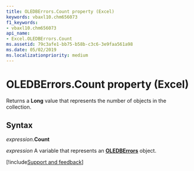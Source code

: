```yaml
---
title: OLEDBErrors.Count property (Excel)
keywords: vbaxl10.chm656073
f1_keywords:
- vbaxl10.chm656073
api_name:
- Excel.OLEDBErrors.Count
ms.assetid: 79c3afe1-bb75-b58b-c3c6-3e9faa561a98
ms.date: 05/02/2019
ms.localizationpriority: medium
---
```



# OLEDBErrors.Count property (Excel)

Returns a **Long** value that represents the number of objects in the collection.


## Syntax

_expression_.**Count**

_expression_ A variable that represents an **[OLEDBErrors](Excel.OLEDBErrors.md)** object.




[!include[Support and feedback](~/includes/feedback-boilerplate.md)]